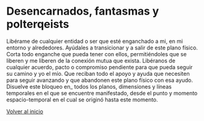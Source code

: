 # Desencarnados, fantasmas y polterqeists

Libérame de cualquier entidad o ser que esté enganchado a mi, en mi entorno y alrededores. Ayúdales a transicionar y a salir de este plano físico. Corta todo enganche que pueda tener con ellos, permitiéndoles que se liberen y me liberen de la conexión mutua que exista. Libéranos de cualquier acuerdo, pacto o compromiso pendiente para que pueda seguir su camino y yo el mío. Que reciban todo el apoyo y ayuda que necesiten para seguir avanzando y que abandonen este plano físico con esa ayudo. Disuelve este bloqueo en_ todos los planos, dimensiones y líneas temporales en el que se encuentre manifestado, desde el punto y momento espacio-temporal en el cual se originó hasta este momento.

[Volver al inicio](../index.md)
